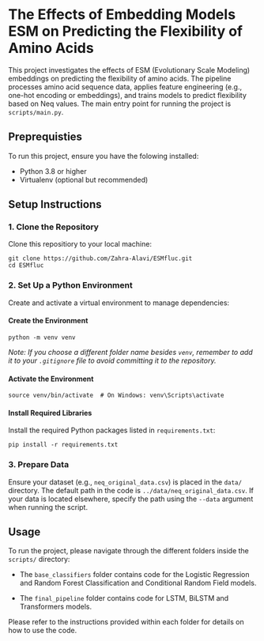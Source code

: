 # The Effects of Embedding Models ESM on Predicting the Flexibility of Amino Acids

This project investigates the effects of ESM (Evolutionary Scale Modeling) embeddings on predicting the flexibility of amino acids. The pipeline processes amino acid sequence data, applies feature engineering (e.g., one-hot encoding or embeddings), and trains models to predict flexibility based on Neq values. The main entry point for running the project is `scripts/main.py`.

## Preprequisties

To run this project, ensure you have the folowing installed:
- Python 3.8 or higher
- Virtualenv (optional but recommended)

## Setup Instructions 

### 1. Clone the Repository

Clone this repositiory to your local machine:

```
git clone https://github.com/Zahra-Alavi/ESMfluc.git
cd ESMfluc
```

### 2. Set Up a Python Environment

Create and activate a virtual environment to manage dependencies:

#### Create the Environment
```
python -m venv venv
```
*Note: If you choose a different folder name besides `venv`, remember to add it to your `.gitignore` file to avoid committing it to the repository.*

#### Activate the Environment

```
source venv/bin/activate  # On Windows: venv\Scripts\activate
```

#### Install Required Libraries

Install the required Python packages listed in `requirements.txt`:

```
pip install -r requirements.txt
```

### 3. Prepare Data

Ensure your dataset (e.g., `neq_original_data.csv`) is placed in the `data/` directory. The default path in the code is `../data/neq_original_data.csv`. If your data is located elsewhere, specify the path using the `--data` argument when running the script.

## Usage

To run the project, please navigate through the different folders inside the `scripts/` directory:

  - The `base_classifiers` folder contains code for the Logistic Regression and Random Forest Classification and Conditional Random Field models.

  - The `final_pipeline` folder contains code for LSTM, BiLSTM and Transformers models.

Please refer to the instructions provided within each folder for details on how to use the code.
